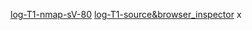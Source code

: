 



[log-T1-nmap-sV-80](log-T1-nmap-sV-80.md)
[log-T1-source&browser_inspector](log-T1-source&browser_inspector.md) x